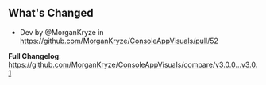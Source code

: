 ## What's Changed
* Dev by @MorganKryze in https://github.com/MorganKryze/ConsoleAppVisuals/pull/52


**Full Changelog**: https://github.com/MorganKryze/ConsoleAppVisuals/compare/v3.0.0...v3.0.1